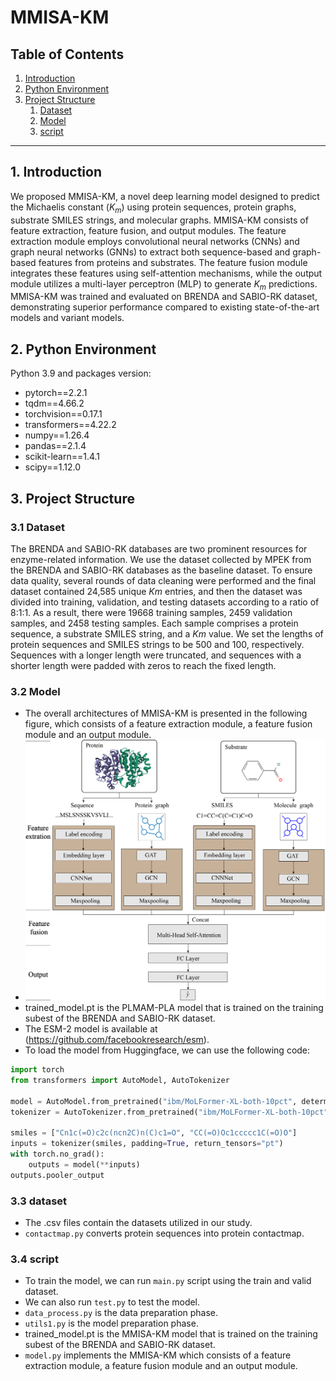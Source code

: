 # MMISA-KM
## Table of Contents

1. [Introduction](#introduction)
2. [Python Environment](#python-environment)
3. [Project Structure](#Project-Structure)
   1. [Dataset](#Dataset)
   2. [Model](#Model)
   3. [script](#script)
---
## 1. Introduction

We proposed MMISA-KM, a novel deep learning model designed to predict the Michaelis constant ($K_{m}$) using protein sequences, protein graphs, substrate SMILES strings, and molecular graphs. MMISA-KM consists of feature extraction, feature fusion, and output modules. The feature extraction module employs convolutional neural networks (CNNs) and graph neural networks (GNNs) to extract both sequence-based and graph-based features from proteins and substrates. The feature fusion module integrates these features using self-attention mechanisms, while the output module utilizes a multi-layer perceptron (MLP) to generate $K_{m}$ predictions. MMISA-KM was trained and evaluated on BRENDA and SABIO-RK dataset, demonstrating superior performance compared to existing state-of-the-art models and variant models.


## 2. Python Environment

Python 3.9 and packages version:

- pytorch==2.2.1
- tqdm==4.66.2                            
- torchvision==0.17.1    
- transformers==4.22.2
- numpy==1.26.4
- pandas==2.1.4
- scikit-learn==1.4.1
- scipy==1.12.0 

## 3. Project Structure

### 3.1 **Dataset**

  The BRENDA and SABIO-RK databases are two prominent resources for enzyme-related information. We use the dataset collected by MPEK from the BRENDA and SABIO-RK databases as the baseline dataset. To ensure data quality, several rounds of data cleaning were performed and the final dataset contained 24,585 unique $Km$ entries, and then the dataset was divided into training, validation, and testing datasets according to a ratio of 8:1:1. As a result, there were 19668 training samples, 2459 validation samples, and 2458 testing samples. Each sample comprises a protein sequence, a substrate SMILES string, and a $Km$ value. We set the lengths of protein sequences and SMILES strings to be 500 and 100, respectively. Sequences with a longer length were truncated, and sequences with a shorter length were padded with zeros to reach the fixed length. 

### 3.2 **Model**
   -  The overall architectures of MMISA-KM is presented in the following figure, which consists of a feature extraction module, a feature fusion module and an output module.
   -  ![Model Architecture](https://github.com/aoteman250/MMISA-KM/blob/main/MMISA-KM.jpg)
   -  trained_model.pt is the PLMAM-PLA model that is trained on the training subest of the BRENDA and SABIO-RK dataset.
   -  The ESM-2 model is available at (https://github.com/facebookresearch/esm).
   -   To load the model from Huggingface, we can use the following code:
```python
import torch
from transformers import AutoModel, AutoTokenizer

model = AutoModel.from_pretrained("ibm/MoLFormer-XL-both-10pct", deterministic_eval=True, trust_remote_code=True)
tokenizer = AutoTokenizer.from_pretrained("ibm/MoLFormer-XL-both-10pct", trust_remote_code=True)

smiles = ["Cn1c(=O)c2c(ncn2C)n(C)c1=O", "CC(=O)Oc1ccccc1C(=O)O"]
inputs = tokenizer(smiles, padding=True, return_tensors="pt")
with torch.no_grad():
    outputs = model(**inputs)
outputs.pooler_output
```

### 3.3 **dataset**
   -  The .csv files contain the datasets utilized in our study.
   - `contactmap.py` converts protein sequences into protein contactmap.
### 3.4 **script**
   -   To train the model, we can run `main.py` script using the train and valid dataset.
   -   We can also run `test.py` to test the model.
   - `data_process.py` is the data preparation phase.
   - `utils1.py` is the model preparation phase.
   -  trained_model.pt is the MMISA-KM model that is trained on the training subest of the BRENDA and SABIO-RK dataset.
   - `model.py` implements the MMISA-KM which consists of a feature extraction module, a feature fusion module and an output module.
